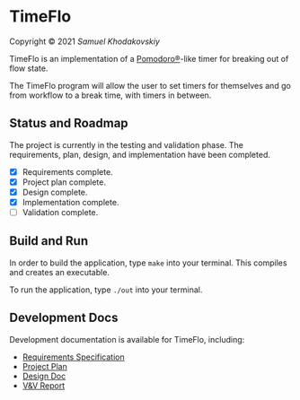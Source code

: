 # TimeFlo
Copyright &copy; 2021 *Samuel Khodakovskiy*

TimeFlo is an implementation of a
[Pomodoro&reg;](https://en.wikipedia.org/wiki/Pomodoro_Technique)-like
timer for breaking out of flow state.

The TimeFlo program will allow the user to set timers for themselves and go from workflow
to a break time, with timers in between. 

## Status and Roadmap

The project is currently in the testing and validation phase. The requirements, plan, design, and implementation
have been completed.

* [x] Requirements complete.
* [x] Project plan complete.
* [x] Design complete.
* [x] Implementation complete.
* [ ] Validation complete.

## Build and Run

In order to build the application, type `make` into your terminal. This compiles and creates an executable.

To run the application, type `./out` into your terminal.

## Development Docs

Development documentation is available for TimeFlo, including:

* [Requirements Specification](docs/reqs.md)
* [Project Plan](docs/plan.md)
* [Design Doc](docs/design.md)
* [V&amp;V Report](docs/vnv.md)
